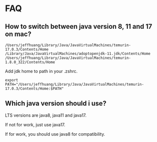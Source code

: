 # FAQ

## How to switch between java version 8, 11 and 17 on mac?

```
/Users/jeffhuang/Library/Java/JavaVirtualMachines/temurin-17.0.3/Contents/Home
/Library/Java/JavaVirtualMachines/adoptopenjdk-11.jdk/Contents/Home
/Users/jeffhuang/Library/Java/JavaVirtualMachines/temurin-1.8.0_322/Contents/Home
```

Add jdk home to path in your .zshrc.
```
export PATH="/Users/jeffhuang/Library/Java/JavaVirtualMachines/temurin-17.0.3/Contents/Home:$PATH"
```

## Which java version should i use?

LTS versions are java8, java11 and java17.

If not for work, just use java17.

If for work, you should use java8 for compatibility.
